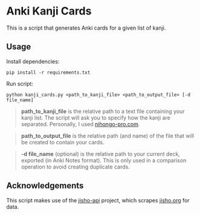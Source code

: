 # Anki Kanji Cards
This is a script that generates Anki cards for a given list of kanji.

## Usage
Install dependencies:
```
pip install -r requirements.txt
```

Run script:
```
python kanji_cards.py <path_to_kanji_file> <path_to_output_file> [-d file_name]
```

> **path_to_kanji_file** is the relative path to a text file containing your kanji list. The script will ask you to specify how the kanji are separated. Personally, I used [nihongo-pro.com](https://www.nihongo-pro.com/kanji-pal/list/jlpt).

> **path_to_output_file** is the relative path (and name) of the file that will be created to contain your cards.

> **-d file_name** (optional) is the relative path to your current deck, exported (in Anki Notes format). This is only used in a comparison operation to avoid creating duplicate cards.

## Acknowledgements
This script makes use of the [jisho-api](https://github.com/pedroallenrevez/jisho-api) project, which scrapes [jisho.org](https://jisho.org) for data.